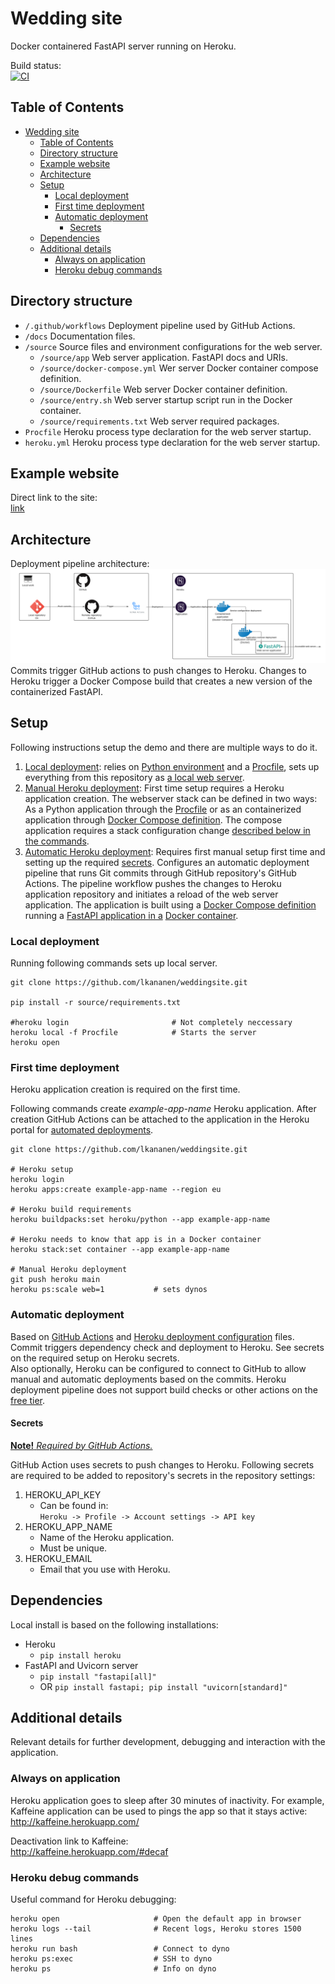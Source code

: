 # Wedding site

Docker containered FastAPI server running on Heroku.

Build status:   
[![CI](https://github.com/lkananen/weddingsite/actions/workflows/github-actions.yml/badge.svg)](https://github.com/lkananen/weddingsite/actions/workflows/github-actions.yml)


## Table of Contents
- [Wedding site](#wedding-site)
  - [Table of Contents](#table-of-contents)
  - [Directory structure](#directory-structure)
  - [Example website](#example-website)
  - [Architecture](#architecture)
  - [Setup](#setup)
    - [Local deployment](#local-deployment)
    - [First time deployment](#first-time-deployment)
    - [Automatic deployment](#automatic-deployment)
      - [Secrets](#secrets)
  - [Dependencies](#dependencies)
  - [Additional details](#additional-details)
    - [Always on application](#always-on-application)
    - [Heroku debug commands](#heroku-debug-commands)


## Directory structure

- `/.github/workflows` Deployment pipeline used by GitHub Actions.
- `/docs` Documentation files.
- `/source` Source files and environment configurations for the web server.
  - `/source/app` Web server application. FastAPI docs and URIs.
  - `/source/docker-compose.yml` Wer server Docker container compose definition.
  - `/source/Dockerfile` Web server Docker container definition.
  - `/source/entry.sh` Web server startup script run in the Docker container.
  - `/source/requirements.txt` Web server required packages.
- `Procfile` Heroku process type declaration for the web server startup.
- `heroku.yml` Heroku process type declaration for the web server startup.



## Example website
Direct link to the site:   
[link](https://laurijatiia.herokuapp.com/)


## Architecture
Deployment pipeline architecture:
![Deployment pipeline](/docs/FastAPI_Heroku.png)
Commits trigger GitHub actions to push changes to Heroku. Changes to Heroku trigger a Docker Compose build that creates a new version of the containerized FastAPI.


## Setup
Following instructions setup the demo and there are multiple ways to do it.
1. [Local deployment](#local-deployment): relies on [Python environment](source/requirements.txt) and a [Procfile](/Procfile), sets up everything from this repository as [a local web server](source/app/main.py).
2. [Manual Heroku deployment](#first-time-deployment): First time setup requires a Heroku application creation. The webserver stack can be defined in two ways: As a Python application through the [Procfile](/Procfile) or as an containerized application through [Docker Compose definition](source/docker-compose.yml). The compose application requires a stack configuration change [described below in the commands](#first-time-deployment).
3. [Automatic Heroku deployment](#automatic-deployment): Requires first manual setup first time and setting up the required [secrets](#secrets). Configures an automatic deployment pipeline that runs Git commits through GitHub repository's GitHub Actions. The pipeline workflow pushes the changes to Heroku application repository and initiates a reload of the web server application. The application is built using a [Docker Compose definition](source/docker-compose.yml) running a [FastAPI application in a](source/app/main.py) [Docker container](source/Dockerfile).


### Local deployment
Running following commands sets up local server.

```
git clone https://github.com/lkananen/weddingsite.git

pip install -r source/requirements.txt

#heroku login                       # Not completely neccessary
heroku local -f Procfile            # Starts the server
heroku open
```


### First time deployment
Heroku application creation is required on the first time.    

Following commands create _example-app-name_ Heroku application. After creation GitHub Actions can be attached to the application in the Heroku portal for [automated deployments](https://devcenter.heroku.com/articles/github-integration).

```
git clone https://github.com/lkananen/weddingsite.git

# Heroku setup
heroku login
heroku apps:create example-app-name --region eu

# Heroku build requirements
heroku buildpacks:set heroku/python --app example-app-name

# Heroku needs to know that app is in a Docker container
heroku stack:set container --app example-app-name

# Manual Heroku deployment
git push heroku main
heroku ps:scale web=1           # sets dynos
```


### Automatic deployment
Based on [GitHub Actions](./.github/workflows/github-actions.yml) and [Heroku deployment configuration](heroku.yml) files. Commit triggers dependency check and deployment to Heroku. See secrets on the required setup on Heroku secrets.   
Also optionally, Heroku can be configured to connect to GitHub to allow manual and automatic deployments based on the commits. Heroku deployment pipeline does not support build checks or other actions on the [free tier](https://www.heroku.com/pricing).


#### Secrets
[**Note!** *Required by GitHub Actions.*](#automatic-deployment)   

GitHub Action uses secrets to push changes to Heroku. Following secrets are required to be added to repository's secrets in the repository settings:
1. HEROKU_API_KEY
   - Can be found in:   
     `Heroku -> Profile -> Account settings -> API key`
2. HEROKU_APP_NAME
   - Name of the Heroku application.
   - Must be unique.
3. HEROKU_EMAIL
   - Email that you use with Heroku.


## Dependencies
Local install is based on the following installations:
- Heroku
  - `pip install heroku`
- FastAPI and Uvicorn server
  - `pip install "fastapi[all]"`
  - OR `pip install fastapi; pip install "uvicorn[standard]"`


## Additional details
Relevant details for further development, debugging and interaction with the application.


### Always on application
Heroku application goes to sleep after 30 minutes of inactivity. For example, Kaffeine application can be used to pings the app so that it stays active:  
http://kaffeine.herokuapp.com/

Deactivation link to Kaffeine:  
http://kaffeine.herokuapp.com/#decaf


### Heroku debug commands
Useful command for Heroku debugging:
```
heroku open                     # Open the default app in browser
heroku logs --tail              # Recent logs, Heroku stores 1500 lines
heroku run bash                 # Connect to dyno
heroku ps:exec                  # SSH to dyno
heroku ps                       # Info on dyno
```

